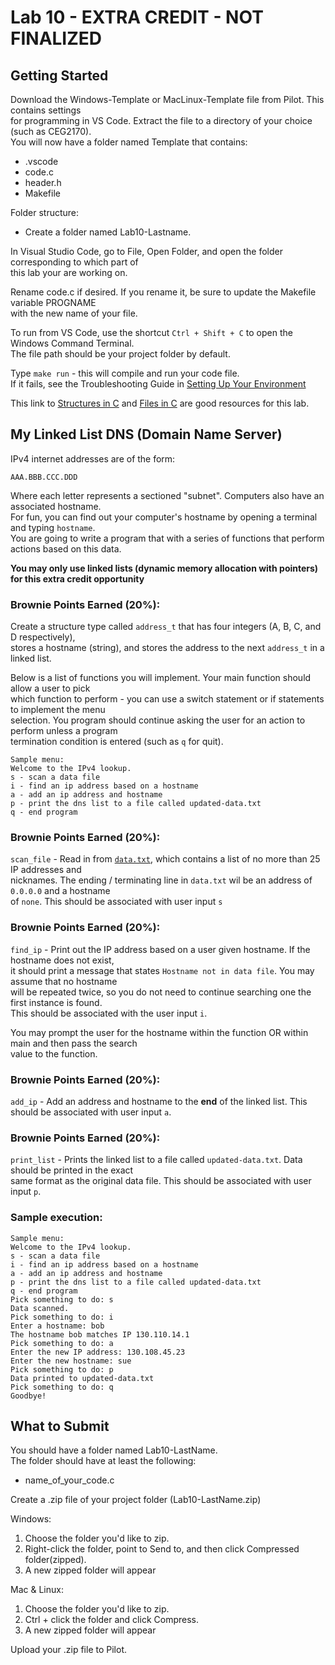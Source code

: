 # Lab 10 - EXTRA CREDIT - NOT FINALIZED

## Getting Started

Download the Windows-Template or MacLinux-Template file from Pilot.  This contains settings  
for programming in VS Code.  Extract the file to a directory of your choice (such as CEG2170).  
You will now have a folder named Template that contains:
* .vscode
* code.c
* header.h
* Makefile

Folder structure:
* Create a folder named Lab10-Lastname.

In Visual Studio Code, go to File, Open Folder, and open the folder corresponding to which part of  
this lab your are working on.

Rename code.c if desired.  If you rename it, be sure to update the Makefile variable PROGNAME  
with the new name of your file.

To run from VS Code, use the shortcut `Ctrl + Shift + C` to open the Windows Command Terminal.  
The file path should be your project folder by default.

Type `make run` - this will compile and run your code file.  
If it fails, see the Troubleshooting Guide in [Setting Up Your Environment](https://github.com/pattonsgirl/Spring2020-CEG2170)

This link to [Structures in C](https://www.geeksforgeeks.org/structures-c/) and [Files in C](https://www.geeksforgeeks.org/basics-file-handling-c/) are good resources for this lab.

## My Linked List DNS (Domain Name Server)
IPv4 internet addresses are of the form:
```
AAA.BBB.CCC.DDD
```
Where each letter represents a sectioned "subnet".  Computers also have an associated hostname.  
For fun, you can find out your computer's hostname by opening a terminal and typing `hostname`.  
You are going to write a program that with a series of functions that perform actions based on this data.  

**You may only use linked lists (dynamic memory allocation with pointers) for this extra credit opportunity**

### Brownie Points Earned (20%):
Create a structure type called `address_t` that has four integers (A, B, C, and D respectively),  
stores a hostname (string), and stores the address to the next `address_t` in a linked list. 

Below is a list of functions you will implement.  Your main function should allow a user to pick  
which function to perform - you can use a switch statement or if statements to implement the menu  
selection.  You program should continue asking the user for an action to perform unless a program  
termination condition is entered (such as `q` for quit).
```
Sample menu:
Welcome to the IPv4 lookup.  
s - scan a data file
i - find an ip address based on a hostname
a - add an ip address and hostname
p - print the dns list to a file called updated-data.txt
q - end program
```

### Brownie Points Earned (20%):
`scan_file` - Read in from [`data.txt`](./data.txt), which contains a list of no more than 25 IP addresses and  
nicknames.  The ending / terminating line in `data.txt` wil be an address of `0.0.0.0` and a hostname  
of `none`.  This should be associated with user input `s`

### Brownie Points Earned (20%):
`find_ip` - Print out the IP address based on a user given hostname.  If the hostname does not exist,  
it should print a message that states `Hostname not in data file`.  You may assume that no hostname  
will be repeated twice, so you do not need to continue searching one the first instance is found.  
This should be associated with the user input `i`.

You may prompt the user for the hostname within the function OR within main and then pass the search  
value to the function.

### Brownie Points Earned (20%):
`add_ip` - Add an address and hostname to the **end** of the linked list.  This should be associated with user input `a`.

### Brownie Points Earned (20%):
`print_list` - Prints the linked list to a file called `updated-data.txt`.  Data should be printed in the exact  
same format as the original data file.  This should be associated with user input `p`.

### Sample execution:
```
Sample menu:
Welcome to the IPv4 lookup.  
s - scan a data file
i - find an ip address based on a hostname
a - add an ip address and hostname
p - print the dns list to a file called updated-data.txt
q - end program
Pick something to do: s
Data scanned.
Pick something to do: i
Enter a hostname: bob
The hostname bob matches IP 130.110.14.1
Pick something to do: a
Enter the new IP address: 130.108.45.23
Enter the new hostname: sue
Pick something to do: p
Data printed to updated-data.txt
Pick something to do: q
Goodbye!

```

## What to Submit
You should have a folder named Lab10-LastName.  
The folder should have at least the following:
* name_of_your_code.c  

Create a .zip file of your project folder (Lab10-LastName.zip)

Windows:
1. Choose the folder you'd like to zip.
2. Right-click the folder, point to Send to, and then click Compressed folder(zipped). 
3. A new zipped folder will appear 
 
Mac & Linux:
1. Choose the folder you'd like to zip.
2. Ctrl + click the folder and click Compress. 
3. A new zipped folder will appear 

Upload your .zip file to Pilot.